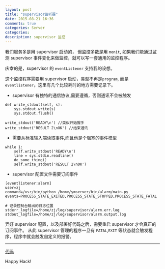 ```yaml
---
layout: post
title: "supervisor监听器"
date: 2015-08-21 16:36
comments: true
categories: Server
categories: 
description: supervisor 监控 
---
```


我们服务多是用 supervisor 启动的， 但监控多数是用 `monit`, 如果我们能通过监测 supervisor 事件变化来做监控，就可以写一套通用的监控程序。

庆幸的是，supervisor 的 `eventListener` 支持我的设想。

这个监控程序需要用 supervisor 启动，类型不再是`program`, 而是`eventlistener`，这里有几个比较耗时的地方需要记录下。

* supervisor 有独特的通信协议,需要遵循，否则通讯不会被触发

```
def write_stdout(self, s):
    sys.stdout.write(s)
    sys.stdout.flush()

write_stdout('READY\n') //类似开始握手
write_stdout('RESULT 2\nOK') //结束通讯
```

* 需要从标准输入端读取事件,而且他是个阻塞的事件模型

```
while 1:
    self.write_stdout('READY\n')
    line = sys.stdin.readline()
    do_some_thing()
    self.write_stdout('RESULT 2\nOK')
```

* supervisor 配置文件需要订阅事件

```
[eventlistener:alarm]
user=zj
command=/usr/bin/python /home/ymserver/bin/alarm/main.py
events=PROCESS_STATE_EXITED,PROCESS_STATE_STOPPED,PROCESS_STATE_FATAL

# 记录控制台输出的日志位置
stderr_logfile=/home/zj/log/supervisor/alarm.err.log
stdout_logfile=/home/zj/log/supervisor/alarm.output.log
```

弄好 supervisor 配置，以及部署好代码之后，需要重启 supervisor 才会真正的订阅事件。
从此 supervisor 管理的程序一旦有 `FATAL`,`EXIT` 等状态就会触发程序，程序中就会触发自定义的报警。

----


[代码](https://github.com/zheng-ji/ToyCollection/tree/master/supervisor-listener)

Happy Hack!

